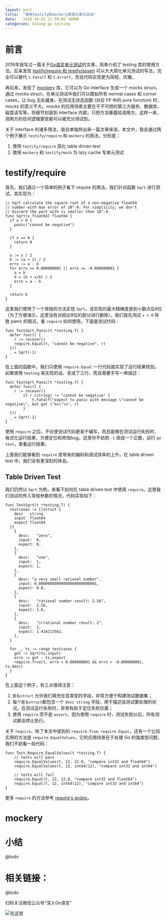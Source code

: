 ```yaml
---
layout: post
title:  "使用testify和mockery库简化单元测试"
date:   2018-10-25 11:59:00 +0800
categories: Golang go testing
---
```


# 前言

2016年我写过一篇关于[Go语言单元测试](2016-10-13-go-testing.markdown)的文章，简单介绍了 testing 库的使用方法。后来发现 [testify/require 和 testify/assert](https://github.com/stretchr/testify) 可以大大简化单元测试的写法，完全可以替代 `t.Fatalf` 和 `t.Errorf`，而且代码实现更为简短、优雅。

再后来，发现了 [mockery](https://github.com/vektra/mockery) 库，它可以为 Go interface 生成一个 mocks struct。通过 mocks struct，在单元测试中我们可以模拟所有 normal cases 和 corner cases，让 bug 无处藏身。在测试无状态函数 (对应 FP 中的 pure function) 时，mocks 的意义不大。mocks 的应用场景主要在于不可控的第三方服务、数据库、磁盘读写等，将细节封装到 interface 内部，只把方法暴露给调用方。这样一来，调用方的任何逻辑更改都可以被充分测试到。

关于 interface 的诸多用法，我会单独拎出来一篇文章来讲。本文中，我会通过两个例子展示 `testify/require` 和 `mockery` 的用法，分别是：

1. 使用 `testify/require` 简化 table driven test
2. 使用 `mockery` 和 `testify/mock` 为 lazy cache 写单元测试

# testify/require

首先，我们通过一个简单的例子看下 require 的用法。我们针对函数 `Sqrt` 进行测试，其实现为：

```{go}
// Sqrt calculate the square root of a non-negative float64 
// number with max error of 10^-9. For simplicity, we don't 
// discard the part with is smaller than 10^-9.
func Sqrt(x float64) float64 {
  if x < 0 {
    panic("cannot be negative")
  }

  if x == 0 {
    return 0
  }

  a := x / 2
  b := (a + 2) / 2
  erro := a - b
  for erro >= 0.000000001 || erro <= -0.000000001 {
    a = b
    b = (b + x/b) / 2
    erro = a - b
  }

  return b
}
```

这里我们使用了一个常规的方法实现 `Sqrt`，该实现的最大精确度是到小数点后9位（为了方便演示，这里没有对超出9位的部分进行删除）。我们首先测试 `x < 0` 导致 panic 的情况，看 `require` 如何使用，下面是测试代码：

```{go}
func TestSqrt_Panic(t *testing.T) {
  defer func() {
    r := recover()
    require.Equal(t, "cannot be negative", r)
  }()
  _ = Sqrt(-1)
}
```

在上面的函数中，我们只使用 `require.Equal` 一行代码就实现了运行结果校验。如果使用 `testing` 来实现的话，变成了三行，而且需要手写一串描述：

```{go}
func TestSqrt_Panic(t *testing.T) {
  defer func() {
    r := recover()
        if r.(string) != "cannot be negative" {
            t.Fatalf("expect to panic with message \"cannot be negative\", but got \"%s\"\n", r)
        }
  }()
  _ = Sqrt(-1)
}
```

使用 `require` 之后，不仅使测试代码更易于编写，而且能够在测试运行失败时，格式化运行结果，方便定位和修改bug。这里你不妨把 `-1` 改成一个正数，运行 `go test`，查看运行结果。

上面我们能够看到 `require` 库带来的编码和调试效率的上升。在 table driven test 中，我们会有更深刻的体会。

## Table Driven Test

我们仍然以 `Sqrt` 为例，来看下如何在 table driven test 中使用 `require`。这里我们测试的传入常规参数的情况，代码实现如下：

```{go}
func TestSqrt(t *testing.T) {
  testcases := []struct {
    desc   string
    input  float64
    expect float64
  }{
    {
      desc:   "zero",
      input:  0,
      expect: 0,
    },
    {
      desc:   "one",
      input:  1,
      expect: 1,
    },
    {
      desc: "a very small rational number",
      input: 0.00000000000000000000000001,
      expect: 0.0,
    },
    {
      desc:   "rational number result: 2.56",
      input:  2.56,
      expect: 1.6,
    },
    {
      desc:   "irrational number result: 2",
      input:  2,
      expect: 1.414213562,
    },
  }

  for _, ts := range testcases {
    got := Sqrt(ts.input)
    erro := got - ts.expect
    require.True(t, erro < 0.000000001 && erro > -0.000000001, ts.desc)
  }
}
```

在上面这个例子，有三点值得注意：

1. `匿名struct` 允许我们填充任意类型的字段，非常方便于构建测试数据集；
2. 每个`匿名struct`都包含一个 `desc string` 字段，用于描述该测试要处理的状况。在测试运行失败时，非常有助于定位失败位置；
3. 使用 `require` 而不是 `assert`，因为使用 `require` 时，测试失败以后，所有测试都会停止执行。

关于 `require`，除了本文中提到的 `require.True`, `require.Equal`，还有一个比较实用的方法是 `require.EqualValues`，它的应用场景在于处理 Go 的强类型问题，我们不妨看一段代码：

```{go}
func Test_Require_EqualValues(t *testing.T) {
	// tests will pass
	require.EqualValues(t, 12, 12.0, "compare int32 and float64")
	require.EqualValues(t, 12, int64(12), "compare int32 and int64")

	// tests will fail
	require.Equal(t, 12, 12.0, "compare int32 and float64")
	require.Equal(t, 12, int64(12), "compare int32 and int64")
}
```

更多 `require` 的方法参考 [require's godoc](https://godoc.org/github.com/stretchr/testify/require)。

# mockery



# 小结

@todo

# 相关链接：

@todo

扫码关注微信公众号“深入Go语言”

![在这里]( http://oat5ddzns.bkt.clouddn.com/qrcode_for_gh_9280bd217b46_430.jpg "qrcode")
